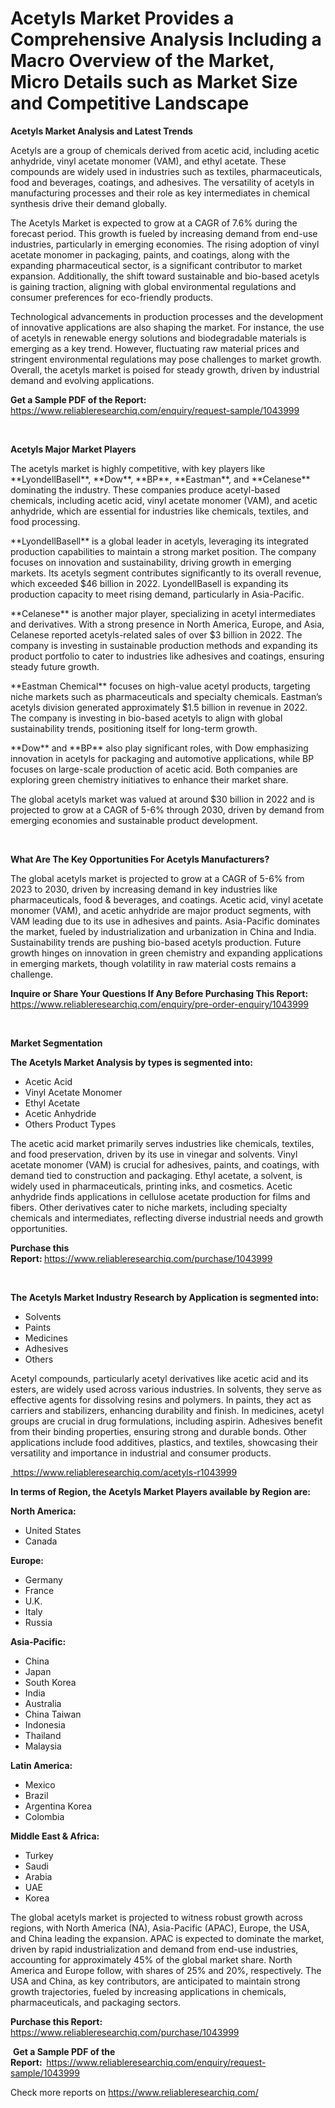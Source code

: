 <p><h1>Acetyls Market Provides a Comprehensive Analysis Including a Macro Overview of the Market, Micro Details such as Market Size and Competitive Landscape</h1></p><p><strong>Acetyls Market Analysis and Latest Trends</strong></p>
<p><p>Acetyls are a group of chemicals derived from acetic acid, including acetic anhydride, vinyl acetate monomer (VAM), and ethyl acetate. These compounds are widely used in industries such as textiles, pharmaceuticals, food and beverages, coatings, and adhesives. The versatility of acetyls in manufacturing processes and their role as key intermediates in chemical synthesis drive their demand globally.</p><p>The Acetyls Market is expected to grow at a CAGR of 7.6% during the forecast period. This growth is fueled by increasing demand from end-use industries, particularly in emerging economies. The rising adoption of vinyl acetate monomer in packaging, paints, and coatings, along with the expanding pharmaceutical sector, is a significant contributor to market expansion. Additionally, the shift toward sustainable and bio-based acetyls is gaining traction, aligning with global environmental regulations and consumer preferences for eco-friendly products.</p><p>Technological advancements in production processes and the development of innovative applications are also shaping the market. For instance, the use of acetyls in renewable energy solutions and biodegradable materials is emerging as a key trend. However, fluctuating raw material prices and stringent environmental regulations may pose challenges to market growth. Overall, the acetyls market is poised for steady growth, driven by industrial demand and evolving applications.</p></p>
<p><strong>Get a Sample PDF of the Report:&nbsp;</strong> <a href="https://www.reliableresearchiq.com/enquiry/request-sample/1043999?utm_campaign=2214&utm_medium=2&utm_source=Github&utm_content=ia&utm_term=29012025&utm_id=acetyls">https://www.reliableresearchiq.com/enquiry/request-sample/1043999</a></p>
<p>&nbsp;</p>
<p><strong>Acetyls Major Market Players</strong></p>
<p><p>The acetyls market is highly competitive, with key players like **LyondellBasell**, **Dow**, **BP**, **Eastman**, and **Celanese** dominating the industry. These companies produce acetyl-based chemicals, including acetic acid, vinyl acetate monomer (VAM), and acetic anhydride, which are essential for industries like chemicals, textiles, and food processing.</p><p>**LyondellBasell** is a global leader in acetyls, leveraging its integrated production capabilities to maintain a strong market position. The company focuses on innovation and sustainability, driving growth in emerging markets. Its acetyls segment contributes significantly to its overall revenue, which exceeded $46 billion in 2022. LyondellBasell is expanding its production capacity to meet rising demand, particularly in Asia-Pacific.</p><p>**Celanese** is another major player, specializing in acetyl intermediates and derivatives. With a strong presence in North America, Europe, and Asia, Celanese reported acetyls-related sales of over $3 billion in 2022. The company is investing in sustainable production methods and expanding its product portfolio to cater to industries like adhesives and coatings, ensuring steady future growth.</p><p>**Eastman Chemical** focuses on high-value acetyl products, targeting niche markets such as pharmaceuticals and specialty chemicals. Eastman’s acetyls division generated approximately $1.5 billion in revenue in 2022. The company is investing in bio-based acetyls to align with global sustainability trends, positioning itself for long-term growth.</p><p>**Dow** and **BP** also play significant roles, with Dow emphasizing innovation in acetyls for packaging and automotive applications, while BP focuses on large-scale production of acetic acid. Both companies are exploring green chemistry initiatives to enhance their market share.</p><p>The global acetyls market was valued at around $30 billion in 2022 and is projected to grow at a CAGR of 5-6% through 2030, driven by demand from emerging economies and sustainable product development.</p></p>
<p>&nbsp;</p>
<p><strong>What Are The Key Opportunities For Acetyls Manufacturers?</strong></p>
<p><p>The global acetyls market is projected to grow at a CAGR of 5-6% from 2023 to 2030, driven by increasing demand in key industries like pharmaceuticals, food & beverages, and coatings. Acetic acid, vinyl acetate monomer (VAM), and acetic anhydride are major product segments, with VAM leading due to its use in adhesives and paints. Asia-Pacific dominates the market, fueled by industrialization and urbanization in China and India. Sustainability trends are pushing bio-based acetyls production. Future growth hinges on innovation in green chemistry and expanding applications in emerging markets, though volatility in raw material costs remains a challenge.</p></p>
<p><strong>Inquire or Share Your Questions If Any Before Purchasing This Report:</strong> <a href="https://www.reliableresearchiq.com/enquiry/pre-order-enquiry/1043999?utm_campaign=2214&utm_medium=2&utm_source=Github&utm_content=ia&utm_term=29012025&utm_id=acetyls">https://www.reliableresearchiq.com/enquiry/pre-order-enquiry/1043999</a></p>
<p>&nbsp;</p>
<p><strong>Market Segmentation</strong></p>
<p><strong>The Acetyls Market Analysis by types is segmented into:</strong></p>
<p><ul><li>Acetic Acid</li><li>Vinyl Acetate Monomer</li><li>Ethyl Acetate</li><li>Acetic Anhydride</li><li>Others Product Types</li></ul></p>
<p><p>The acetic acid market primarily serves industries like chemicals, textiles, and food preservation, driven by its use in vinegar and solvents. Vinyl acetate monomer (VAM) is crucial for adhesives, paints, and coatings, with demand tied to construction and packaging. Ethyl acetate, a solvent, is widely used in pharmaceuticals, printing inks, and cosmetics. Acetic anhydride finds applications in cellulose acetate production for films and fibers. Other derivatives cater to niche markets, including specialty chemicals and intermediates, reflecting diverse industrial needs and growth opportunities.</p></p>
<p><strong>Purchase this Report:&nbsp;</strong><a href="https://www.reliableresearchiq.com/purchase/1043999?utm_campaign=2214&utm_medium=2&utm_source=Github&utm_content=ia&utm_term=29012025&utm_id=acetyls">https://www.reliableresearchiq.com/purchase/1043999</a></p>
<p>&nbsp;</p>
<p><strong>The Acetyls Market Industry Research by Application is segmented into:</strong></p>
<p><ul><li>Solvents</li><li>Paints</li><li>Medicines</li><li>Adhesives</li><li>Others</li></ul></p>
<p><p>Acetyl compounds, particularly acetyl derivatives like acetic acid and its esters, are widely used across various industries. In solvents, they serve as effective agents for dissolving resins and polymers. In paints, they act as carriers and stabilizers, enhancing durability and finish. In medicines, acetyl groups are crucial in drug formulations, including aspirin. Adhesives benefit from their binding properties, ensuring strong and durable bonds. Other applications include food additives, plastics, and textiles, showcasing their versatility and importance in industrial and consumer products.</p></p>
<p><a href="https://www.reliableresearchiq.com/acetyls-r1043999?utm_campaign=2214&utm_medium=2&utm_source=Github&utm_content=ia&utm_term=29012025&utm_id=acetyls">&nbsp;https://www.reliableresearchiq.com/acetyls-r1043999</a></p>
<p><strong>In terms of Region, the Acetyls Market Players available by Region are:</strong></p>
<p>
    <p> <strong> North America: </strong>
        <ul>
            <li>United States</li>
            <li>Canada</li>
        </ul>
        </p> 
    <p> <strong> Europe: </strong>
        <ul>
            <li>Germany</li>
            <li>France</li>
            <li>U.K.</li>
            <li>Italy</li>
            <li>Russia</li>
        </ul>
        </p> 
    <p> <strong> Asia-Pacific: </strong>
        <ul>
            <li>China</li>
            <li>Japan</li>
            <li>South Korea</li>
            <li>India</li>
            <li>Australia</li>
            <li>China Taiwan</li>
            <li>Indonesia</li>
            <li>Thailand</li>
            <li>Malaysia</li>
        </ul>
        </p> 
    <p> <strong> Latin America: </strong>
        <ul>
            <li>Mexico</li>
            <li>Brazil</li>
            <li>Argentina Korea</li>
            <li>Colombia</li>
        </ul>
        </p> 
    <p> <strong> Middle East & Africa: </strong>
        <ul>
            <li>Turkey</li>
            <li>Saudi</li>
            <li>Arabia</li>
            <li>UAE</li>
            <li>Korea</li>
        </ul>
    </p>
    </p>
<p><p>The global acetyls market is projected to witness robust growth across regions, with North America (NA), Asia-Pacific (APAC), Europe, the USA, and China leading the expansion. APAC is expected to dominate the market, driven by rapid industrialization and demand from end-use industries, accounting for approximately 45% of the global market share. North America and Europe follow, with shares of 25% and 20%, respectively. The USA and China, as key contributors, are anticipated to maintain strong growth trajectories, fueled by increasing applications in chemicals, pharmaceuticals, and packaging sectors.</p></p>
<p><strong>Purchase this Report: </strong><a href="https://www.reliableresearchiq.com/purchase/1043999?utm_campaign=2214&utm_medium=2&utm_source=Github&utm_content=ia&utm_term=29012025&utm_id=acetyls">https://www.reliableresearchiq.com/purchase/1043999</a></p>
<p>&nbsp;<strong>Get a Sample PDF of the Report:&nbsp;&nbsp;</strong><a href="https://www.reliableresearchiq.com/enquiry/request-sample/1043999?utm_campaign=2214&utm_medium=2&utm_source=Github&utm_content=ia&utm_term=29012025&utm_id=acetyls">https://www.reliableresearchiq.com/enquiry/request-sample/1043999</a></p>
<p><strong></strong></p>
<p>Check more reports on <a href="https://www.reliableresearchiq.com/?utm_campaign=2214&utm_medium=2&utm_source=Github&utm_content=ia&utm_term=29012025&utm_id=acetyls">https://www.reliableresearchiq.com/</a></p>
